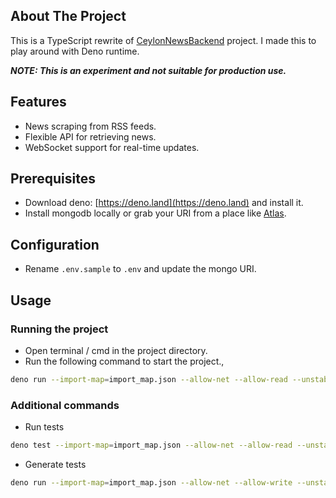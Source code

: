 ## About The Project
This is a TypeScript rewrite of [CeylonNewsBackend](https://github.com/ipmanlk/CeylonNewsBackend) project. I made this to play around with Deno runtime. 

_**NOTE: This is an experiment and not suitable for production use.**_

## Features 
- News scraping from RSS feeds.
- Flexible API for retrieving news.
- WebSocket support for real-time updates.

## Prerequisites
- Download deno: [https://deno.land](https://deno.land) and install it.
- Install mongodb locally or grab your URI from a place like [Atlas](https://cloud.mongodb.com).

## Configuration
- Rename ``.env.sample`` to ``.env`` and update the mongo URI.

## Usage
### Running the project
- Open terminal / cmd in the project directory.
- Run the following command to start the project.,
```bash
deno run --import-map=import_map.json --allow-net --allow-read --unstable --allow-env src/main.ts
```

### Additional commands

- Run tests
```bash
deno test --import-map=import_map.json --allow-net --allow-read --unstable
```
- Generate tests 
```bash
deno run --import-map=import_map.json --allow-net --allow-write --unstable test_gen/gen_sources_tests.ts
```
